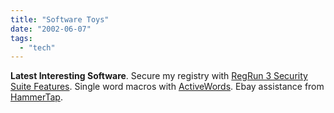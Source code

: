 ```yaml
---
title: "Software Toys"
date: "2002-06-07"
tags: 
  - "tech"
---
```


**Latest Interesting Software**. Secure my registry with [RegRun 3 Security Suite Features](http://www.greatis.com/regrun3detail.htm). Single word macros with [ActiveWords](http://www.activewords.com/). Ebay assistance from [HammerTap](http://www.hammertap.com/index.html).
